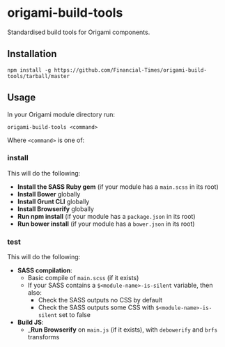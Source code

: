 # origami-build-tools

Standardised build tools for Origami components.

## Installation

    npm install -g https://github.com/Financial-Times/origami-build-tools/tarball/master

## Usage

In your Origami module directory run:

    origami-build-tools <command>

Where `<command>` is one of:

### install

This will do the following:

* __Install the SASS Ruby gem__ (if your module has a `main.scss` in its root)
* __Install Bower__ globally
* __Install Grunt CLI__ globally
* __Install Browserify__ globally
* __Run npm install__ (if your module has a `package.json` in its root)
* __Run bower install__ (if your module has a `bower.json` in its root)

### test

This will do the following:

* __SASS compilation__:
    * Basic compile of `main.scss` (if it exists)
    * If your SASS contains a `$<module-name>-is-silent` variable, then also:
        * Check the SASS outputs no CSS by default
        * Check the SASS outputs some CSS with `$<module-name>-is-silent` set to false
* __Build JS__:
    * ___Run Browserify__ on `main.js` (if it exists), with `debowerify` and `brfs` transforms